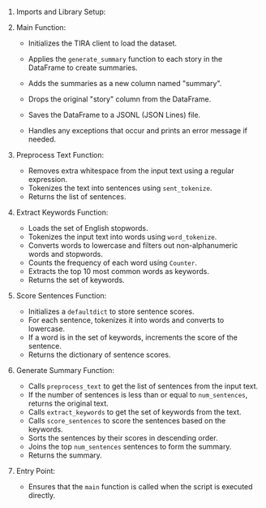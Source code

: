1. Imports and Library Setup:

2. Main Function:
   - Initializes the TIRA client to load the dataset.
   - Applies the `generate_summary` function to each story in the DataFrame to create summaries.
   - Adds the summaries as a new column named "summary".
   - Drops the original "story" column from the DataFrame.

   - Saves the DataFrame to a JSONL (JSON Lines) file.
   - Handles any exceptions that occur and prints an error message if needed.

3. Preprocess Text Function:
   - Removes extra whitespace from the input text using a regular expression.
   - Tokenizes the text into sentences using `sent_tokenize`.
   - Returns the list of sentences.

4. Extract Keywords Function:
   - Loads the set of English stopwords.
   - Tokenizes the input text into words using `word_tokenize`.
   - Converts words to lowercase and filters out non-alphanumeric words and stopwords.
   - Counts the frequency of each word using `Counter`.
   - Extracts the top 10 most common words as keywords.
   - Returns the set of keywords.

5. Score Sentences Function:
   - Initializes a `defaultdict` to store sentence scores.
   - For each sentence, tokenizes it into words and converts to lowercase.
   - If a word is in the set of keywords, increments the score of the sentence.
   - Returns the dictionary of sentence scores.

6. Generate Summary Function:
   - Calls `preprocess_text` to get the list of sentences from the input text.
   - If the number of sentences is less than or equal to `num_sentences`, returns the original text.
   - Calls `extract_keywords` to get the set of keywords from the text.
   - Calls `score_sentences` to score the sentences based on the keywords.
   - Sorts the sentences by their scores in descending order.
   - Joins the top `num_sentences` sentences to form the summary.
   - Returns the summary.

7. Entry Point:
   - Ensures that the `main` function is called when the script is executed directly.
